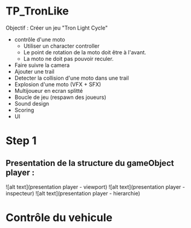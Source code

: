 # TP_TronLike

Objectif : Créer un jeu "Tron Light Cycle"

-  contrôle d'une moto
	- Utiliser un character controller
	- Le point de rotation de la moto doit être à l'avant.
	- La moto ne doit pas pouvoir reculer.
- Faire suivre la camera
- Ajouter une trail
- Detecter la collision d'une moto dans une trail
- Explosion d'une moto (VFX + SFX)
- Multijoueur en ecran splitté 
- Boucle de jeu (respawn des joueurs)
- Sound design
- Scoring
- UI


# Step 1
## Presentation de la structure du gameObject player :
![alt text](presentation player - viewport)
![alt text](presentation player - inspecteur)
![alt text](presentation player - hierarchie)
# Contrôle du vehicule
